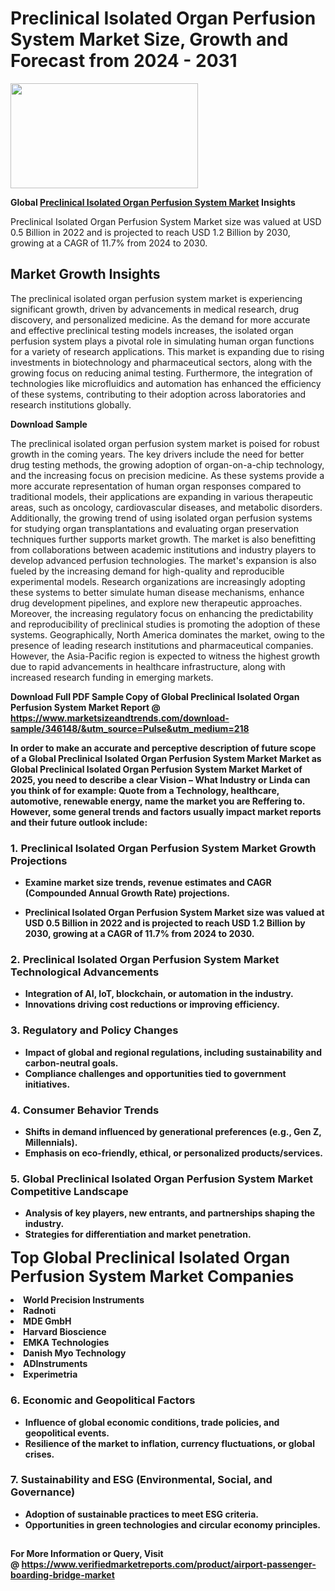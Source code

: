 <H1>Preclinical Isolated Organ Perfusion System Market Size, Growth and Forecast from 2024 - 2031</H1><img class="aligncenter size-medium wp-image-584254" src="https://thirdeyenews.in/wp-content/uploads/2024/09/Global-Market-Research-300x168.jpeg" alt="" width="300" height="168" /><p><strong>Global&nbsp;<a href="https://www.marketsizeandtrends.com/download-sample/346148/&amp;utm_source=Pulse&amp;utm_medium=218">Preclinical Isolated Organ Perfusion System Market</a> Insights</strong></p><p>Preclinical Isolated Organ Perfusion System Market size was valued at USD 0.5 Billion in 2022 and is projected to reach USD 1.2 Billion by 2030, growing at a CAGR of 11.7% from 2024 to 2030.</p><p><h2>Market Growth Insights</h2> <p>The preclinical isolated organ perfusion system market is experiencing significant growth, driven by advancements in medical research, drug discovery, and personalized medicine. As the demand for more accurate and effective preclinical testing models increases, the isolated organ perfusion system plays a pivotal role in simulating human organ functions for a variety of research applications. This market is expanding due to rising investments in biotechnology and pharmaceutical sectors, along with the growing focus on reducing animal testing. Furthermore, the integration of technologies like microfluidics and automation has enhanced the efficiency of these systems, contributing to their adoption across laboratories and research institutions globally.</p> <p><strong>Download Sample</strong></p> <p>The preclinical isolated organ perfusion system market is poised for robust growth in the coming years. The key drivers include the need for better drug testing methods, the growing adoption of organ-on-a-chip technology, and the increasing focus on precision medicine. As these systems provide a more accurate representation of human organ responses compared to traditional models, their applications are expanding in various therapeutic areas, such as oncology, cardiovascular diseases, and metabolic disorders. Additionally, the growing trend of using isolated organ perfusion systems for studying organ transplantations and evaluating organ preservation techniques further supports market growth. The market is also benefitting from collaborations between academic institutions and industry players to develop advanced perfusion technologies. The market's expansion is also fueled by the increasing demand for high-quality and reproducible experimental models. Research organizations are increasingly adopting these systems to better simulate human disease mechanisms, enhance drug development pipelines, and explore new therapeutic approaches. Moreover, the increasing regulatory focus on enhancing the predictability and reproducibility of preclinical studies is promoting the adoption of these systems. Geographically, North America dominates the market, owing to the presence of leading research institutions and pharmaceutical companies. However, the Asia-Pacific region is expected to witness the highest growth due to rapid advancements in healthcare infrastructure, along with increased research funding in emerging markets. <p><strong></p><p><span class=""><strong>Download Full PDF Sample Copy of Global Preclinical Isolated Organ Perfusion System Market Report</strong> @ <a href="https://www.marketsizeandtrends.com/download-sample/346148/&amp;utm_source=Pulse&amp;utm_medium=218" target="_blank">https://www.marketsizeandtrends.com/download-sample/346148/&amp;utm_source=Pulse&amp;utm_medium=218</a></span></p><p>In order to make an accurate and perceptive description of future scope of a Global&nbsp;Preclinical Isolated Organ Perfusion System Market Market as Global&nbsp;Preclinical Isolated Organ Perfusion System Market Market of 2025, you need to describe a clear Vision &ndash; What Industry or Linda can you think of for example: Quote from a Technology, healthcare, automotive, renewable energy, name the market you are Reffering to. However, some general trends and factors usually impact market reports and their future outlook include:</p><h3>1.&nbsp;<strong>Preclinical Isolated Organ Perfusion System Market Growth Projections</strong></h3><ul><li>Examine market size trends, revenue estimates and CAGR (Compounded Annual Growth Rate) projections.</li><li><p>Preclinical Isolated Organ Perfusion System Market size was valued at USD 0.5 Billion in 2022 and is projected to reach USD 1.2 Billion by 2030, growing at a CAGR of 11.7% from 2024 to 2030.</p></li></ul><h3>2.&nbsp;<strong>Preclinical Isolated Organ Perfusion System Market Technological Advancements</strong></h3><ul><li>Integration of AI, IoT, blockchain, or automation in the industry.</li><li>Innovations driving cost reductions or improving efficiency.</li></ul><h3>3.&nbsp;<strong>Regulatory and Policy Changes</strong></h3><ul><li>Impact of global and regional regulations, including sustainability and carbon-neutral goals.</li><li>Compliance challenges and opportunities tied to government initiatives.</li></ul><h3>4.&nbsp;<strong>Consumer Behavior Trends</strong></h3><ul><li>Shifts in demand influenced by generational preferences (e.g., Gen Z, Millennials).</li><li>Emphasis on eco-friendly, ethical, or personalized products/services.</li></ul><h3>5.&nbsp;<strong>Global Preclinical Isolated Organ Perfusion System Market Competitive Landscape</strong></h3><ul><li>Analysis of key players, new entrants, and partnerships shaping the industry.</li><li>Strategies for differentiation and market penetration.</li></ul><p data-pm-slice="1 1 []"><span style="color: inherit; font-family: inherit; font-size: 25px;">Top Global Preclinical Isolated Organ Perfusion System Market Companies</span></p><div class="" data-test-id=""><p><li>World Precision Instruments</li><li> Radnoti</li><li> MDE GmbH</li><li> Harvard Bioscience</li><li> EMKA Technologies</li><li> Danish Myo Technology</li><li> ADInstruments</li><li> Experimetria</li></p></div><h3>6.&nbsp;<strong>Economic and Geopolitical Factors</strong></h3><ul><li>Influence of global economic conditions, trade policies, and geopolitical events.</li><li>Resilience of the market to inflation, currency fluctuations, or global crises.</li></ul><h3>7.&nbsp;<strong>Sustainability and ESG (Environmental, Social, and Governance)</strong></h3><ul><li>Adoption of sustainable practices to meet ESG criteria.</li><li>Opportunities in green technologies and circular economy principles.</li></ul><h2><strong style="font-size: 14px;">For More Information or Query, Visit @&nbsp;</strong><a style="background-color: #ffffff; font-size: 14px;" href="https://www.marketsizeandtrends.com/report/preclinical-isolated-organ-perfusion-system-market/" target="_blank">https://www.verifiedmarketreports.com/product/airport-passenger-boarding-bridge-market</a></h2>
